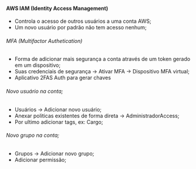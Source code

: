 #### AWS IAM (Identity Access Management)

* Controla o acesso de outros usuários a uma conta AWS;
* Um novo usuário por padrão não tem acesso nenhum;

###### MFA (Multifactor Authetication) 

* Forma de adicionar mais segurança a conta através de um token gerado em um dispositivo;
* Suas credenciais de segurança -> Ativar MFA -> Dispositivo MFA virtual;
* Aplicativo 2FAS Auth para gerar chaves

###### Novo usuário na conta;

* Usuários -> Adicionar novo usuário;
* Anexar politicas existentes de forma direta -> AdministradorAccess;
* Por ultimo adicionar tags, ex: Cargo;

###### Novo grupo  na conta;

* Grupos -> Adicionar novo grupo;
* Adicionar permissão;